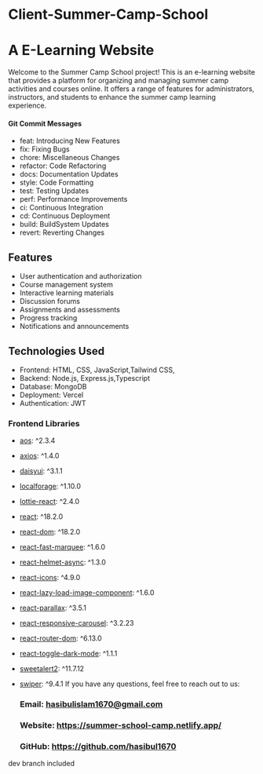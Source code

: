 # Client-Summer-Camp-School
# A E-Learning Website

Welcome to the Summer Camp School project! This is an e-learning website that provides a platform for organizing and managing summer camp activities and courses online. It offers a range of features for administrators, instructors, and students to enhance the summer camp learning experience.



#### Git Commit Messages

- feat: Introducing New Features
- fix: Fixing Bugs
- chore: Miscellaneous Changes
- refactor: Code Refactoring
- docs: Documentation Updates
- style: Code Formatting
- test: Testing Updates
- perf: Performance Improvements
- ci: Continuous Integration
- cd: Continuous Deployment
- build: BuildSystem Updates
- revert: Reverting Changes


## Features

- User authentication and authorization
- Course management system
- Interactive learning materials
- Discussion forums
- Assignments and assessments
- Progress tracking
- Notifications and announcements

## Technologies Used

- Frontend: HTML, CSS, JavaScript,Tailwind CSS,
- Backend: Node.js, Express.js,Typescript
- Database: MongoDB
- Deployment: Vercel
- Authentication: JWT


### Frontend Libraries

- [aos](https://www.npmjs.com/package/aos): ^2.3.4
- [axios](https://www.npmjs.com/package/axios): ^1.4.0
- [daisyui](https://www.npmjs.com/package/daisyui): ^3.1.1
- [localforage](https://www.npmjs.com/package/localforage): ^1.10.0
- [lottie-react](https://www.npmjs.com/package/lottie-react): ^2.4.0
- [react](https://reactjs.org/): ^18.2.0
- [react-dom](https://reactjs.org/): ^18.2.0
- [react-fast-marquee](https://www.npmjs.com/package/react-fast-marquee): ^1.6.0
- [react-helmet-async](https://www.npmjs.com/package/react-helmet-async): ^1.3.0
- [react-icons](https://www.npmjs.com/package/react-icons): ^4.9.0
- [react-lazy-load-image-component](https://www.npmjs.com/package/react-lazy-load-image-component): ^1.6.0
- [react-parallax](https://www.npmjs.com/package/react-parallax): ^3.5.1
- [react-responsive-carousel](https://www.npmjs.com/package/react-responsive-carousel): ^3.2.23
- [react-router-dom](https://www.npmjs.com/package/react-router-dom): ^6.13.0
- [react-toggle-dark-mode](https://www.npmjs.com/package/react-toggle-dark-mode): ^1.1.1
- [sweetalert2](https://www.npmjs.com/package/sweetalert2): ^11.7.12
- [swiper](https://www.npmjs.com/package/swiper): ^9.4.1
If you have any questions, feel free to reach out to us:

  ### Email: hasibulislam1670@gmail.com
  ### Website: https://summer-school-camp.netlify.app/
  ### GitHub: https://github.com/hasibul1670


dev branch included
